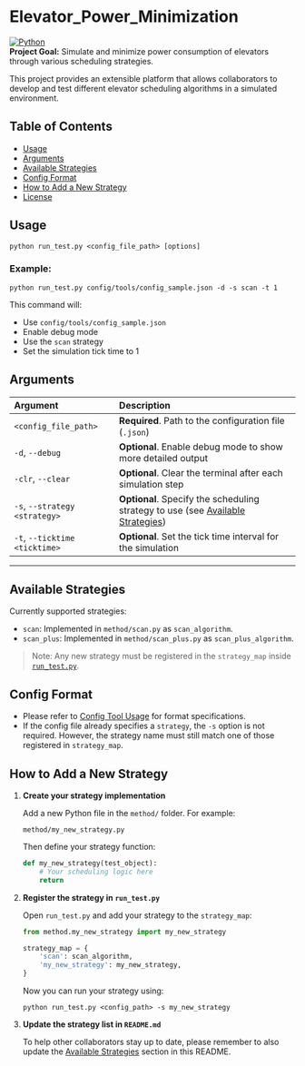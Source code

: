 # Elevator_Power_Minimization

[![Python](https://img.shields.io/badge/Python-3.8%2B-blue.svg)](https://www.python.org/)  
**Project Goal:** Simulate and minimize power consumption of elevators through various scheduling strategies.

This project provides an extensible platform that allows collaborators to develop and test different elevator scheduling algorithms in a simulated environment.

## Table of Contents
- [Usage](#usage)
- [Arguments](#arguments)
- [Available Strategies](#available-strategies)
- [Config Format](#config-format)
- [How to Add a New Strategy](#how-to-add-a-new-strategy)
- [License](#license)

## Usage

```console
python run_test.py <config_file_path> [options]
```

### Example:

```console
python run_test.py config/tools/config_sample.json -d -s scan -t 1
```

This command will:
- Use `config/tools/config_sample.json`
- Enable debug mode
- Use the `scan` strategy
- Set the simulation tick time to 1

## Arguments

| Argument | Description |
|:---------|:------------|
| `<config_file_path>` | **Required**. Path to the configuration file (`.json`) |
| `-d`, `--debug` | **Optional**. Enable debug mode to show more detailed output |
| `-clr`, `--clear` | **Optional**. Clear the terminal after each simulation step |
| `-s`, `--strategy <strategy>` | **Optional**. Specify the scheduling strategy to use (see [Available Strategies](#available-strategies)) |
| `-t`, `--ticktime <ticktime>` | **Optional**. Set the tick time interval for the simulation |

---

## Available Strategies

Currently supported strategies:

- `scan`: Implemented in `method/scan.py` as `scan_algorithm`.
- `scan_plus`: Implemented in `method/scan_plus.py` as `scan_plus_algorithm`.

> Note: Any new strategy must be registered in the `strategy_map` inside [`run_test.py`](run_test.py).

## Config Format

- Please refer to [Config Tool Usage](config/README.md) for format specifications.
- If the config file already specifies a `strategy`, the `-s` option is not required. However, the strategy name must still match one of those registered in `strategy_map`.

## How to Add a New Strategy

1. **Create your strategy implementation**

    Add a new Python file in the `method/` folder. For example:

    ```console
    method/my_new_strategy.py
    ```

    Then define your strategy function:

    ```python
    def my_new_strategy(test_object):
        # Your scheduling logic here
        return
    ```

2. **Register the strategy in `run_test.py`**

    Open `run_test.py` and add your strategy to the `strategy_map`:

    ```python
    from method.my_new_strategy import my_new_strategy

    strategy_map = {
        'scan': scan_algorithm,
        'my_new_strategy': my_new_strategy,
    }
    ```

    Now you can run your strategy using:

    ```console
    python run_test.py <config_path> -s my_new_strategy
    ```

3. **Update the strategy list in `README.md`**

    To help other collaborators stay up to date, please remember to also update the [Available Strategies](#available-strategies) section in this README.